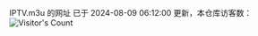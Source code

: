 IPTV.m3u 的网址 已于 2024-08-09 06:12:00 更新，本仓库访客数：![Visitor's Count](https://profile-counter.glitch.me/hero1898_tv/count.svg)

